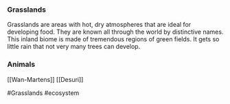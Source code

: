 ### Grasslands
Grasslands are areas with hot, dry atmospheres that are ideal for developing food. They are known all through the world by distinctive names. This inland biome is made of tremendous regions of green fields. It gets so little rain that not very many trees can develop.

### Animals
[[Wan-Martens]]
[[Desuri]]

#Grasslands #ecosystem 
